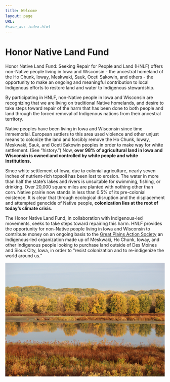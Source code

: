 ```yaml
---
title: Welcome
layout: page
URL:
#save_as: index.html
---
```


Honor Native Land Fund
=======

Honor Native Land Fund: Seeking Repair for People and Land (HNLF) offers non-Native people living in Iowa and Wisconsin - the ancestral homeland of the Ho Chunk, Ioway, Meskwaki, Sauk, Oceti Sakowin, and others - the opportunity to make an ongoing and meaningful contribution to local Indigenous efforts to restore land and water to Indigenous stewardship. 

By participating in HNLF, non-Native people in Iowa and Wisconsin are recognizing that we are living on traditional Native homelands, and desire to take steps toward repair of the harm that has been done to both people and land through the forced removal of Indigenous nations from their ancestral territory. 

Native peoples have been living in Iowa and Wisconsin since time immemorial. European settlers to this area used violence and other unjust means to colonize the land and forcibly remove the Ho Chunk, Ioway, Meskwaki, Sauk, and Oceti Sakowin peoples in order to make way for white settlement. (See “history.”) Now, **over 98% of agricultural land in Iowa and Wisconsin is owned and controlled by white people and white institutions.** 

Since white settlement of Iowa, due to colonial agriculture, nearly seven inches of nutrient-rich topsoil has been lost to erosion. The water in more than half the state’s lakes and rivers is unsuitable for swimming, fishing, or drinking. Over 20,000 square miles are planted with nothing other than corn. Native prairie now stands in less than 0.5% of its pre-colonial existence. It is clear that through ecological disruption and the displacement and attempted genocide of Native people, **colonization lies at the root of today’s climate crisis**. 

The Honor Native Land Fund, in collaboration with Indigenous-led movements, seeks to take steps toward repairing this harm. HNLF provides the opportunity for non-Native people living in Iowa and Wisconsin to contribute money on an ongoing basis to the [Great Plains Action Society](https://www.greatplainsaction.org/) an Indigenous-led organization made up of Meskwaki, Ho Chunk, Ioway, and other Indigenous people looking to purchase land outside of Des Moines and Sioux City, Iowa, in order to “resist colonization and to re-indigenize the world around us.”

<img src="/images/NahantMarsh.JPG" alt="NahantMarsh" height="360" width="535" />
